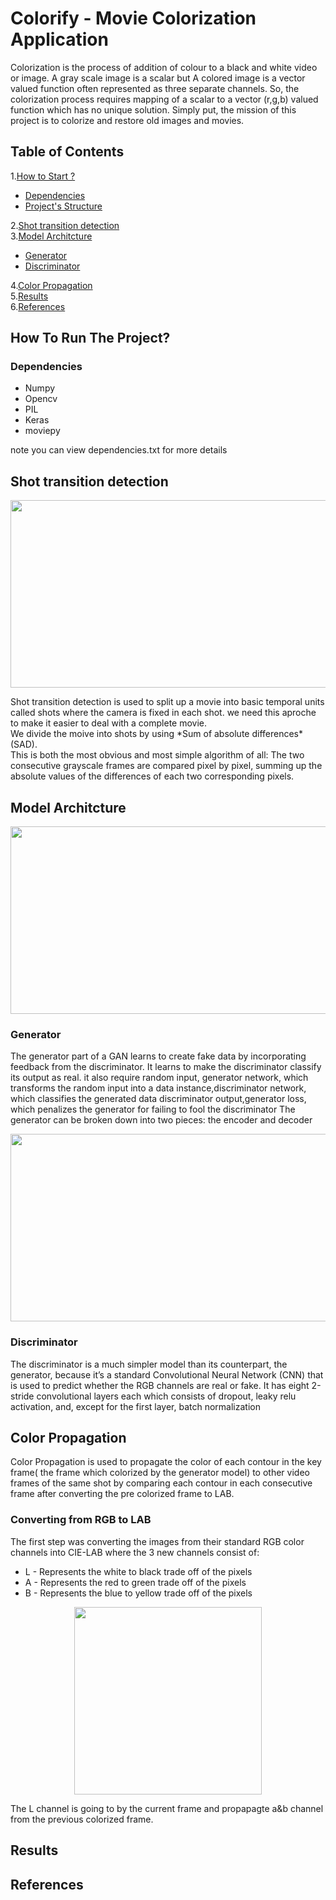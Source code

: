 # Colorify - Movie Colorization Application
Colorization is the process of addition of colour to a black and white video or image. A gray scale image is a scalar but A colored image is a vector valued function often represented as three separate channels. So, the colorization process requires mapping of a scalar to a vector (r,g,b) valued function which has no unique solution.
Simply put, the mission of this project is to colorize and restore old images and movies.
## Table of Contents  
1.[How to Start ?](#how-to-run-the-project)
* [Dependencies](#dependencies) 
* [Project's  Structure](#discriminator)   

2.[Shot transition detection](#shot-transition-detection)  
3.[Model Architcture](#model-architcture)  
* [Generator](#generator) 
* [Discriminator](#discriminator) 


4.[Color Propagation](#color-propagation)  
5.[Results](#results)  
6.[References](#references)  

## How To Run The Project?
### Dependencies 
- Numpy
- Opencv
- PIL
- Keras
- moviepy

note you can view dependencies.txt for more details
## Shot transition detection
<p align="center">
<img src="https://www.ibm.com/blogs/research/wp-content/uploads/2018/09/VSD2.png" width="600" height="300">
</p>
Shot transition detection is used to split up a movie into basic temporal units called shots where the camera is fixed in each shot.
we need this aproche to make it easier to deal with a complete movie.<br/>We divide the moive into shots by using 
*Sum of absolute differences* (SAD).<br>This is both the most obvious and most simple algorithm of all: The two consecutive grayscale frames are compared pixel by pixel, summing up the absolute values of the differences of each two corresponding pixels. 

## Model Architcture
<p align="center">
<img src="https://bolster.ai/blog/content/images/size/w2000/2020/04/GAN-1.png" width="600" height="300">
</p>

### Generator
The generator part of a GAN learns to create fake data by incorporating feedback from the discriminator. It learns to make the discriminator classify its output as real.
it also require random input, generator network, which transforms the random input into a data instance,discriminator network, which classifies the generated data
discriminator output,generator loss, which penalizes the generator for failing to fool the discriminator
The generator can be broken down into two pieces: the encoder and decoder
<p align="center">
<img src="https://miro.medium.com/max/3636/0*7fgHtc8fEmoC_SiZ.png" width="600" height="300">
</p>

### Discriminator
The discriminator is a much simpler model than its counterpart, the generator, because it’s a standard Convolutional Neural Network (CNN) that is used to predict whether the RGB channels are real or fake. It has eight 2-stride convolutional layers each which consists of dropout, leaky relu activation, and, except for the first layer, batch normalization
## Color Propagation
Color Propagation is used to propagate the color of each contour in the key frame( the frame which colorized by the generator model) to other video frames of the same shot by comparing each contour in each consecutive frame after converting the pre colorized frame to LAB.
### Converting from RGB to LAB

The first step was converting the images from their standard RGB color channels into CIE-LAB where the 3 new channels consist of:
- L - Represents the white to black trade off of the pixels
- A - Represents the red to green trade off of the pixels
- B - Represents the blue to yellow trade off of the pixels
<p align="center">
<img src="https://upload.wikimedia.org/wikipedia/commons/7/7d/CIELAB_color_space_front_view.png" width="300" height="300">
</p>
The L channel is going to by the current frame and propapagte a&b channel from the previous colorized frame.

## Results
## References
